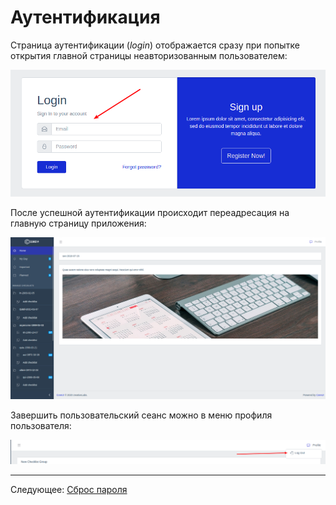 # Аутентификация

Страница аутентификации (*login*) отображается сразу при попытке открытия главной страницы неавторизованным пользователем:

![](images/001.png)

После успешной аутентификации происходит переадресация на главную страницу приложения:

![](images/002.png)

Завершить пользовательский сеанс можно в меню профиля пользователя:

![](images/003.png)

---

Следующее: [Сброс пароля](../06-forgot/README.md)
